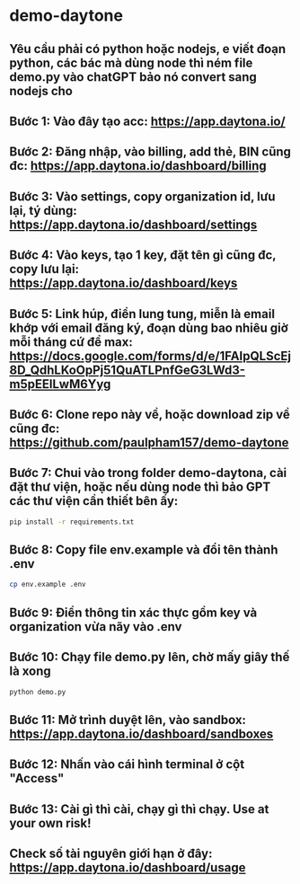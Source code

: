 # demo-daytone

## Yêu cầu phải có python hoặc nodejs, e viết đoạn python, các bác mà dùng node thì ném file demo.py vào chatGPT bảo nó convert sang nodejs cho

## Bước 1: Vào đây tạo acc: https://app.daytona.io/

## Bước 2: Đăng nhập, vào billing, add thẻ, BIN cũng đc: https://app.daytona.io/dashboard/billing

## Bước 3: Vào settings, copy organization id, lưu lại, tý dùng: https://app.daytona.io/dashboard/settings

## Bước 4: Vào keys, tạo 1 key, đặt tên gì cũng đc, copy lưu lại: https://app.daytona.io/dashboard/keys

## Bước 5: Link húp, điền lung tung, miễn là email khớp với email đăng ký, đoạn dùng bao nhiêu giờ mỗi tháng cứ để max: https://docs.google.com/forms/d/e/1FAIpQLScEj8D_QdhLKoOpPj51QuATLPnfGeG3LWd3-m5pEElLwM6Yyg

## Bước 6: Clone repo này về, hoặc download zip về cũng đc: https://github.com/paulpham157/demo-daytone

## Bước 7: Chui vào trong folder demo-daytona, cài đặt thư viện, hoặc nếu dùng node thì bảo GPT các thư viện cần thiết bên ấy:

```bash
pip install -r requirements.txt
```

## Bước 8: Copy file env.example và đổi tên thành .env

```bash
cp env.example .env
```

## Bước 9: Điền thông tin xác thực gồm key và organization vừa nãy vào .env

## Bước 10: Chạy file demo.py lên, chờ mấy giây thế là xong

```bash
python demo.py
```

## Bước 11: Mở trình duyệt lên, vào sandbox: https://app.daytona.io/dashboard/sandboxes

## Bước 12: Nhấn vào cái hình terminal ở cột "Access"

## Bước 13: Cài gì thì cài, chạy gì thì chạy. Use at your own risk!

## Check số tài nguyên giới hạn ở đây: https://app.daytona.io/dashboard/usage